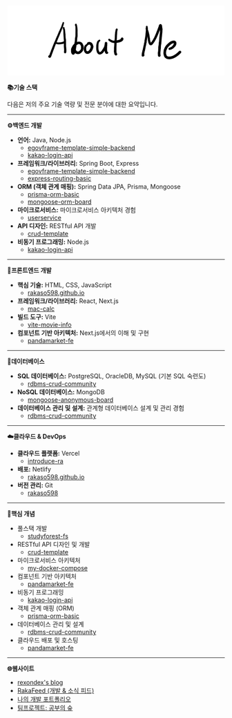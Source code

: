 ![AboutMe](images/AboutMe.png)  

**📚기술 스택**

다음은 저의 주요 기술 역량 및 전문 분야에 대한 요약입니다.

---

**⚙️백엔드 개발**

  * **언어:** Java, Node.js
      * [egovframe-template-simple-backend](https://github.com/rakaso598/egovframe-template-simple-backend)
      * [kakao-login-api](https://github.com/rakaso598/kakao-login-api)
  * **프레임워크/라이브러리:** Spring Boot, Express
      * [egovframe-template-simple-backend](https://github.com/rakaso598/egovframe-template-simple-backend)
      * [express-routing-basic](https://github.com/rakaso598/express-routing-basic)
  * **ORM (객체 관계 매핑):** Spring Data JPA, Prisma, Mongoose
      * [prisma-orm-basic](https://github.com/rakaso598/prisma-orm-basic)
      * [mongoose-orm-board](https://github.com/rakaso598/mongoose-orm-board)
  * **마이크로서비스:** 마이크로서비스 아키텍처 경험
      * [userservice](https://github.com/rakaso598/userservice)
  * **API 디자인:** RESTful API 개발
      * [crud-template](https://github.com/rakaso598/crud-template)
  * **비동기 프로그래밍:** Node.js
      * [kakao-login-api](https://github.com/rakaso598/kakao-login-api)

-----

**🎨프론트엔드 개발**

  * **핵심 기술:** HTML, CSS, JavaScript
      * [rakaso598.github.io](https://github.com/rakaso598/rakaso598.github.io)
  * **프레임워크/라이브러리:** React, Next.js
      * [mac-calc](https://github.com/rakaso598/mac-calc)
  * **빌드 도구:** Vite
      * [vite-movie-info](https://github.com/rakaso598/vite-movie-info)
  * **컴포넌트 기반 아키텍처:** Next.js에서의 이해 및 구현
      * [pandamarket-fe](https://github.com/rakaso598/pandamarket-fe)

-----

**💾데이터베이스**

  * **SQL 데이터베이스:** PostgreSQL, OracleDB, MySQL (기본 SQL 숙련도)
      * [rdbms-crud-community](https://github.com/rakaso598/rdbms-crud-community)
  * **NoSQL 데이터베이스:** MongoDB
      * [mongoose-anonymous-board](https://github.com/rakaso598/mongoose-anonymous-board)
  * **데이터베이스 관리 및 설계:** 관계형 데이터베이스 설계 및 관리 경험
      * [rdbms-crud-community](https://github.com/rakaso598/rdbms-crud-community)

-----

**☁️클라우드 & DevOps**

  * **클라우드 플랫폼:** Vercel
      * [introduce-ra](https://github.com/rakaso598/introduce-ra)
  * **배포:** Netlify
      * [rakaso598.github.io](https://github.com/rakaso598/rakaso598.github.io)
  * **버전 관리:** Git
      * [rakaso598](https://github.com/rakaso598/rakaso598)

-----

**🎯핵심 개념**

  * 풀스택 개발
      * [studyforest-fs](https://github.com/rakaso598/studyforest-fs)
  * RESTful API 디자인 및 개발
      * [crud-template](https://github.com/rakaso598/crud-template)
  * 마이크로서비스 아키텍처
      * [my-docker-compose](https://github.com/rakaso598/my-docker-compose)
  * 컴포넌트 기반 아키텍처
      * [pandamarket-fe](https://github.com/rakaso598/pandamarket-fe)
  * 비동기 프로그래밍
      * [kakao-login-api](https://github.com/rakaso598/kakao-login-api)
  * 객체 관계 매핑 (ORM)
      * [prisma-orm-basic](https://github.com/rakaso598/prisma-orm-basic)
  * 데이터베이스 관리 및 설계
      * [rdbms-crud-community](https://github.com/rakaso598/rdbms-crud-community)
  * 클라우드 배포 및 호스팅
      * [pandamarket-fe](https://github.com/rakaso598/pandamarket-fe)

-----

**🌐웹사이트**

  * [rexondex's blog](https://rexondex.tistory.com/)
  * [RakaFeed (개발 & 소식 피드)](https://rakaso598.github.io/)
  * [나의 개발 포트폴리오](https://rakaso598.github.io/portfolio/)
  * [팀프로젝트: 공부의 숲](https://rakaso598.github.io/portfolio/study-forest/)

